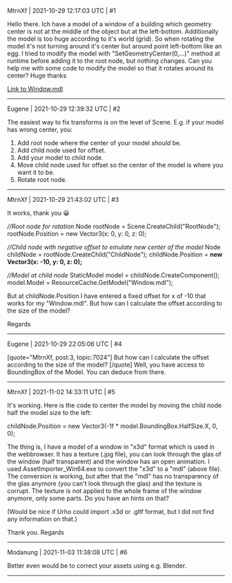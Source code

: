 MtrnXf | 2021-10-29 12:17:03 UTC | #1

Hello there. Ich have a model of a window of a building which geometry center is not at the middle of the object but at the left-bottom. Additionally the model is too huge according to it's world (grid). So when rotating the model it's not turning around it's center but around point left-bottom like an egg. I tried to modify the model with "SetGeometryCenter(0,...)" method at runtime before adding it to the root node, but nothing changes.
Can you help me with some code to modify the model so that it rotates around its center? Huge thanks

[Link to Window.mdl](https://filehorst.de/d/eEHngial)

-------------------------

Eugene | 2021-10-29 12:39:32 UTC | #2

The easiest way to fix transforms is on the level of Scene.
E.g. if your model has wrong center, you:
1) Add root node where the center of your model _should_ be.
2) Add child node used for offset.
3) Add your model to child node.
4) Move child node used for offset so the center of the model is where you want it to be.
5) Rotate root node.

-------------------------

MtrnXf | 2021-10-29 21:43:02 UTC | #3

It works, thank you :grinning:

*//Root node for rotation*
Node rootNode = Scene.CreateChild("RootNode");
rootNode.Position = new Vector3(x: 0, y: 0, z: 0);

*//Child node with negative offset to emulate new center of the model*
Node childNode = rootNode.CreateChild("ChildNode");
childNode.Position = **new Vector3(x: -10, y: 0, z: 0);**

*//Model at child node*
StaticModel model = childNode.CreateComponent<StaticModel>();
model.Model = ResourceCache.GetModel("Window.mdl");


But at childNode.Position I have entered a fixed offset for x of -10 that works for my "Window.mdl". But how can I calculate the offset according to the size of the model?

Regards

-------------------------

Eugene | 2021-10-29 22:05:06 UTC | #4

[quote="MtrnXf, post:3, topic:7024"]
But how can I calculate the offset according to the size of the model?
[/quote]
Well, you have access to BoundingBox of the Model.
You can deduce from there.

-------------------------

MtrnXf | 2021-11-02 14:33:11 UTC | #5

It's working. Here is the code to center the model by moving the child node half the model size to the left:

childNode.Position = new Vector3(-1f * model.BoundingBox.HalfSize.X, 0, 0);

The thing is, I have a model of a window in "x3d" format which is used in the webbrowser. It has a texture (.jpg file), you can look through the glas of the window (half transparent) and the window has an open animation. I used AssetImporter_Win64.exe to convert the "x3d" to a "mdl"  (above file). The conversion is working, but after that the "mdl" has no transparency of the glas anymore (you can't look through the glas) and the texture is corrupt. The texture is not applied to the whole frame of the window anymore, only some parts. Do you have an hints on that?

(Would be nice if Urho could import .x3d or .gltf format, but I did not find any information on that.)

Thank you. Regards

-------------------------

Modanung | 2021-11-03 11:38:08 UTC | #6

Better even would be to correct your assets using e.g. Blender.

-------------------------

